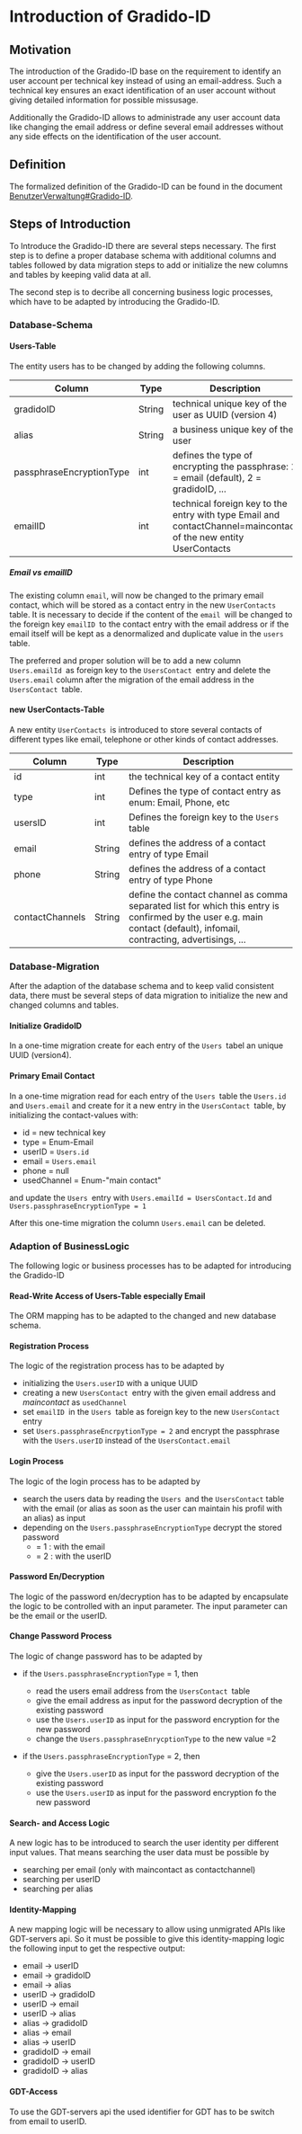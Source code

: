 # Introduction of Gradido-ID

## Motivation

The introduction of the Gradido-ID base on the requirement to identify an user account per technical key instead of using an email-address. Such a technical key ensures an exact identification of an user account without giving detailed information for possible missusage.

Additionally the Gradido-ID allows to administrade any user account data like changing the email address or define several email addresses without any side effects on the identification of the user account.

## Definition

The formalized definition of the Gradido-ID can be found in the document [BenutzerVerwaltung#Gradido-ID](../BusinessRequirements/BenutzerVerwaltung#Gradido-ID).

## Steps of Introduction

To Introduce the Gradido-ID there are several steps necessary. The first step is to define a proper database schema with additional columns and tables followed by data migration steps to add or initialize the new columns and tables by keeping valid data at all.

The second step is to decribe all concerning business logic processes, which have to be adapted by introducing the Gradido-ID.

### Database-Schema

#### Users-Table

The entity users has to be changed by adding the following columns.

| Column                   | Type   | Description                                                                                                       |
| ------------------------ | ------ | ----------------------------------------------------------------------------------------------------------------- |
| gradidoID                | String | technical unique key of the user as UUID (version 4)                                                              |
| alias                    | String | a business unique key of the user                                                                                 |
| passphraseEncryptionType | int    | defines the type of encrypting the passphrase: 1 = email (default), 2 = gradidoID, ...                            |
| emailID                  | int    | technical foreign key to the entry with type Email and contactChannel=maincontact of the new entity UserContacts |

##### Email vs emailID

The existing column `email`, will now be changed to the primary email contact, which will be stored as a contact entry in the new `UserContacts` table. It is necessary to decide if the content of the `email `will be changed to the foreign key `emailID `to the contact entry with the email address or if the email itself will be kept as a denormalized and duplicate value in the `users `table.

The preferred and proper solution will be to add a new column `Users.emailId `as foreign key to the `UsersContact `entry and delete the `Users.email` column after the migration of the email address in the `UsersContact `table.

#### new UserContacts-Table

A new entity `UserContacts `is introduced to store several contacts of different types like email, telephone or other kinds of contact addresses.

| Column          | Type   | Description                                                                                                                                                            |
| --------------- | ------ | ---------------------------------------------------------------------------------------------------------------------------------------------------------------------- |
| id              | int    | the technical key of a contact entity                                                                                                                                  |
| type            | int    | Defines the type of contact entry as enum: Email, Phone, etc                                                                                                           |
| usersID         | int    | Defines the foreign key to the `Users` table                                                                                                                         |
| email           | String | defines the address of a contact entry of type Email                                                                                                                   |
| phone           | String | defines the address of a contact entry of type Phone                                                                                                                   |
| contactChannels | String | define the contact channel as comma separated list for which this entry is confirmed by the user e.g. main contact (default), infomail, contracting, advertisings, ... |

### Database-Migration

After the adaption of the database schema and to keep valid consistent data, there must be several steps of data migration to initialize the new and changed columns and tables.

#### Initialize GradidoID

In a one-time migration create for each entry of the `Users `tabel an unique UUID (version4).

#### Primary Email Contact

In a one-time migration read for each entry of the `Users `table the `Users.id` and `Users.email` and create for it a new entry in the `UsersContact `table, by initializing the contact-values with:

* id = new technical key
* type = Enum-Email
* userID = `Users.id`
* email = `Users.email`
* phone = null
* usedChannel = Enum-"main contact"

and update the `Users `entry with `Users.emailId = UsersContact.Id` and `Users.passphraseEncryptionType = 1`

After this one-time migration the column `Users.email` can be deleted.

### Adaption of BusinessLogic

The following logic or business processes has to be adapted for introducing the Gradido-ID

#### Read-Write Access of Users-Table especially Email

The ORM mapping has to be adapted to the changed and new database schema.

#### Registration Process

The logic of the registration process has to be adapted by

* initializing the `Users.userID` with a unique UUID
* creating a new `UsersContact `entry with the given email address and *maincontact* as `usedChannel `
* set `emailID `in the `Users `table as foreign key to the new `UsersContact `entry
* set `Users.passphraseEncrpytionType = 2` and encrypt the passphrase with the `Users.userID` instead of the `UsersContact.email`

#### Login Process

The logic of the login process has to be adapted by

* search the users data by reading the `Users `and the `UsersContact` table with the email (or alias as soon as the user can maintain his profil with an alias)   as input
* depending on the `Users.passphraseEncryptionType` decrypt the stored password
  * = 1 :  with the email
  * = 2 : with the userID

#### Password En/Decryption

The logic of the password en/decryption has to be adapted by encapsulate the logic to be controlled with an input parameter. The input parameter can be the email or the userID.

#### Change Password Process

The logic of change password has to be adapted by

* if the `Users.passphraseEncryptionType` = 1, then

  * read the users email address from the `UsersContact `table
  * give the email address as input for the password decryption of the existing password
  * use the `Users.userID` as input for the password encryption for the new password
  * change the `Users.passphraseEnrycptionType` to the new value =2
* if the `Users.passphraseEncryptionType` = 2, then

  * give the `Users.userID` as input for the password decryption of the existing password
  * use the `Users.userID` as input for the password encryption fo the new password

#### Search- and Access Logic

A new logic has to be introduced to search the user identity per different input values. That means searching the user data must be possible by

* searching per email (only with maincontact as contactchannel)
* searching per userID
* searching per alias

#### Identity-Mapping

A new mapping logic will be necessary to allow using unmigrated APIs like GDT-servers api. So it must be possible to give this identity-mapping logic the following input to get the respective output:

* email -> userID
* email -> gradidoID
* email -> alias
* userID -> gradidoID
* userID -> email
* userID -> alias
* alias -> gradidoID
* alias -> email
* alias -> userID
* gradidoID -> email
* gradidoID -> userID
* gradidoID -> alias

#### GDT-Access

To use the GDT-servers api the used identifier for GDT has to be switch from email to userID.
